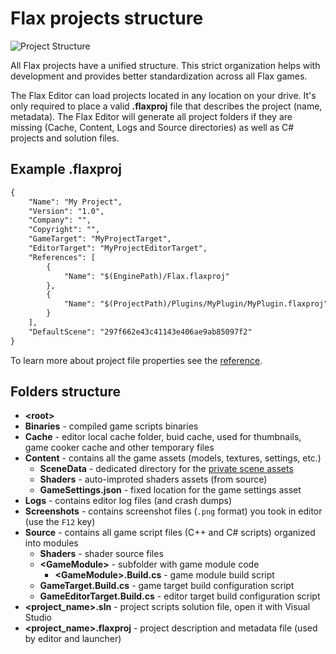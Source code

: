 # Flax projects structure

![Project Structure](media/project-structure.png)

All Flax projects have a unified structure. This strict organization helps with development and provides better standardization across all Flax games.

The Flax Editor can load projects located in any location on your drive. It's only required to place a valid **.flaxproj** file that describes the project (name, metadata). The Flax Editor will generate all project folders if they are missing (Cache, Content, Logs and Source directories) as well as C# projects and solution files.

## Example .flaxproj

```xml
{
	"Name": "My Project",
	"Version": "1.0",
	"Company": "",
	"Copyright": "",
	"GameTarget": "MyProjectTarget",
	"EditorTarget": "MyProjectEditorTarget",
	"References": [
		{
			"Name": "$(EnginePath)/Flax.flaxproj"
		},
		{
			"Name": "$(ProjectPath)/Plugins/MyPlugin/MyPlugin.flaxproj"
		}
	],
	"DefaultScene": "297f662e43c41143e406ae9ab85097f2"
}
```

To learn more about project file properties see the [reference](https://docs.flaxengine.com/api/FlaxEditor.ProjectInfo.html).

## Folders structure

* **&lt;root&gt;**
 * **Binaries** - compiled game scripts binaries
 * **Cache** - editor local cache folder, buid cache, used for thumbnails, game cooker cache and other temporary files
 * **Content** - contains all the game assets (models, textures, settings, etc.)
   * **SceneData** - dedicated directory for the [private scene assets](scenes/scene-data.md)
   * **Shaders** - auto-improted shaders assets (from source)
   * **GameSettings.json** - fixed location for the game settings asset
 * **Logs** - contains editor log files (and crash dumps)
 * **Screenshots** - contains screenshot files (`.png` format) you took in editor (use the `F12` key)
 * **Source** - contains all game script files (C++ and C# scripts) organized into modules
   * **Shaders** - shader source files
   * **&lt;GameModule&gt;** - subfolder with game module code
     * **&lt;GameModule&gt;.Build.cs** - game module build script
   * **GameTarget.Build.cs** - game target build configuration script
   * **GameEditorTarget.Build.cs** - editor target build configuration script
 * **&lt;project_name&gt;.sln** - project scripts solution file, open it with Visual Studio
 * **&lt;project_name&gt;.flaxproj** - project description and metadata file (used by editor and launcher)
